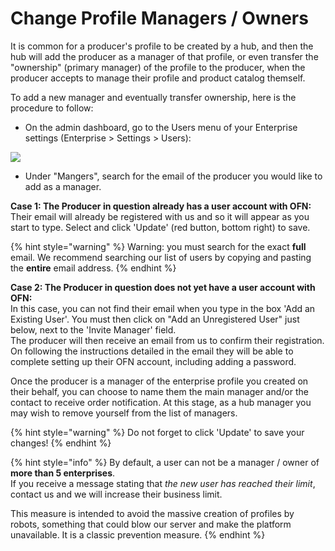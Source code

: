# Change Profile Managers / Owners

It is common for a producer's profile to be created by a hub, and then the hub will add the producer as a manager of that profile, or even transfer the "ownership" \(primary manager\) of the profile to the producer, when the producer accepts to manage their profile and product catalog themself. 

To add a new manager and eventually transfer ownership, here is the procedure to follow: 

* On the admin dashboard, go to the Users menu of your Enterprise settings \(Enterprise &gt; Settings &gt; Users\):

![](../../.gitbook/assets/changeowner.jpg)

* Under "Mangers", search for the email of the producer you would like to add as a manager.

**Case 1: The Producer in question already has a user account with OFN:**    
Their email will already be registered with us and so it will appear as you start to type. Select and click 'Update' \(red button, bottom right\) to save.

{% hint style="warning" %}
Warning: you must search for the exact **full** email. We recommend searching our list of users by copying and pasting the **entire** email address.
{% endhint %}

**Case 2: The Producer in question does not yet have a user account with OFN:**  
In this case, you can not find their email when you type in the box 'Add an Existing User'. You must then click on "Add an Unregistered User" just below, next to the 'Invite Manager' field.   
The producer will then receive an email from us to confirm their registration.  On following the instructions detailed in the email they will be able to complete setting up their OFN account, including adding a password.

Once the producer is a manager of the enterprise profile you created on their behalf, you can choose to name them the main manager and/or the contact to receive order notification.  At this stage, as a hub manager you may wish to remove yourself from the list of managers. 

{% hint style="warning" %}
Do not forget to click 'Update' to save your changes!
{% endhint %}

{% hint style="info" %}
By default, a user can not be a manager / owner of **more than 5 enterprises**.   
If you receive a message stating that _the new user has reached their limit_, contact us and we will increase their business limit. 

This measure is intended to avoid the massive creation of profiles by robots, something that could blow our server and make the platform unavailable. It is a classic prevention measure.
{% endhint %}

